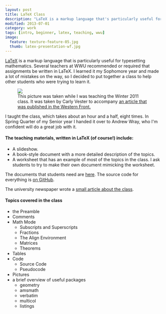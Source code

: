 ```yaml
---
layout: post
title: LaTeX Class
description: "LaTeX is a markup language that's particularly useful for typesetting mathematics. When I was at WWU, I taught a 1.5 hour class covering the basics."
modified: 2013-07-01
category: work
tags: [intro, beginner, latex, teaching, wwu]
image:
  feature: texture-feature-05.jpg
  thumb: latex-presentation-wf.jpg
---
```


[LaTeX](http://en.wikipedia.org/wiki/LaTeX) is a markup language that is particularly useful for typesetting mathematics. Several teachers at WWU recommended or required that assignments be written in LaTeX. I learned it my Sophomore year and made a lot of mistakes on the way, so I decided to put together a class to help other students who were trying to learn it. 

<figure>
    <a href="http://www.westernfrontonline.net/news/article_512400df-0419-5171-9c79-ab3efe785ac6.html">
        <img src="{{ site.url }}/images/latex-presentation-wf.jpg">
    </a>
    <figcaption>This picture was taken while I was teaching the Winter 2011 class. It was taken by Carly Vester to accompany <a href="http://www.westernfrontonline.net/news/article_512400df-0419-5171-9c79-ab3efe785ac6.html">an article that was published in the Western Front.</a></figcaption>
</figure>

I taught the class, which takes about an hour and a half, eight times. In Spring Quarter of my Senior year I handed it over to Andrew Wray, who I'm confident will do a great job with it.

#### The teaching materials, written in LaTeX (of course!) include:

* A slideshow.
* A book-style document with a more detailed description of the topics.
* A worksheet that has an example of most of the topics in the class. I ask students to try to make their own document mimicking the worksheet.

The documents that students need are [here](https://docs.google.com/file/d/0B5P_UFIGCcUaMDc2OTI2NTktMGU5Mi00OGNkLWIwODItMTVhMzZhM2RjNGU1/edit?num=50&sort=name&layout=list#). The source code for everything is [on GitHub](https://github.com/bgschiller/latex-course).

The university newspaper wrote a [small article about the class](http://www.westernfrontonline.net/news/article_512400df-0419-5171-9c79-ab3efe785ac6.html).

#### Topics covered in the class

* the Preamble
* Comments  
* Math Mode
   - Subscripts and Superscripts
   - Fractions
   - The Align Environment
   - Matrices
   - Theorems
* Tables
* Code
   - Source Code
   - Pseudocode
* Pictures
* a brief overview of useful packages
   - geometry
   - amsmath
   - verbatim
   - multicol
   - listings





